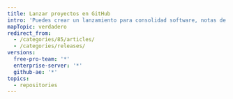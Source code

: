 ```yaml
---
title: Lanzar proyectos en GitHub
intro: 'Puedes crear un lanzamiento para consolidad software, notas de lanzamiento y archivos binarios para que los demás lo descarguen.'
mapTopic: verdadero
redirect_from:
  - /categories/85/articles/
  - /categories/releases/
versions:
  free-pro-team: '*'
  enterprise-server: '*'
  github-ae: '*'
topics:
  - repositories
---
```


